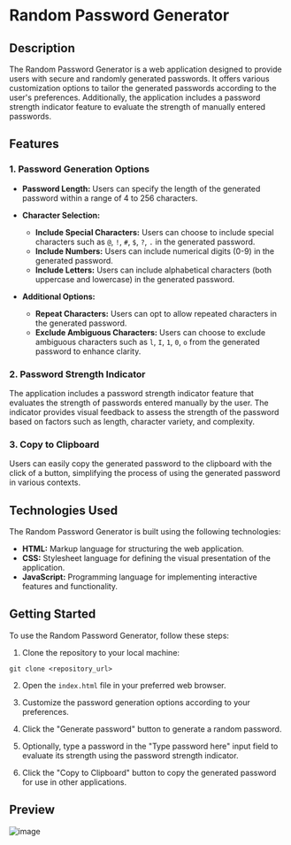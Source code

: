 # Random Password Generator

## Description

The Random Password Generator is a web application designed to provide users with secure and randomly generated passwords. It offers various customization options to tailor the generated passwords according to the user's preferences. Additionally, the application includes a password strength indicator feature to evaluate the strength of manually entered passwords.

## Features

### 1. Password Generation Options

- **Password Length:** Users can specify the length of the generated password within a range of 4 to 256 characters.
  
- **Character Selection:**
  - **Include Special Characters:** Users can choose to include special characters such as `@`, `!`, `#`, `$`, `?`, `.` in the generated password.
  - **Include Numbers:** Users can include numerical digits (0-9) in the generated password.
  - **Include Letters:** Users can include alphabetical characters (both uppercase and lowercase) in the generated password.
  
- **Additional Options:**
  - **Repeat Characters:** Users can opt to allow repeated characters in the generated password.
  - **Exclude Ambiguous Characters:** Users can choose to exclude ambiguous characters such as `l`, `I`, `1`, `0`, `o` from the generated password to enhance clarity.

### 2. Password Strength Indicator

The application includes a password strength indicator feature that evaluates the strength of passwords entered manually by the user. The indicator provides visual feedback to assess the strength of the password based on factors such as length, character variety, and complexity.

### 3. Copy to Clipboard

Users can easily copy the generated password to the clipboard with the click of a button, simplifying the process of using the generated password in various contexts.

## Technologies Used

The Random Password Generator is built using the following technologies:

- **HTML:** Markup language for structuring the web application.
- **CSS:** Stylesheet language for defining the visual presentation of the application.
- **JavaScript:** Programming language for implementing interactive features and functionality.

## Getting Started

To use the Random Password Generator, follow these steps:

1. Clone the repository to your local machine:

```
git clone <repository_url>
```

2. Open the `index.html` file in your preferred web browser.

3. Customize the password generation options according to your preferences.

4. Click the "Generate password" button to generate a random password.

5. Optionally, type a password in the "Type password here" input field to evaluate its strength using the password strength indicator.

6. Click the "Copy to Clipboard" button to copy the generated password for use in other applications.

## Preview

![image](https://github.com/Panashe-C/Password-Generator/assets/122869807/8121ba50-d2e3-4ba0-8e21-a17eb6fdf350)
